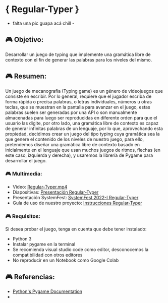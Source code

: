 #  { Regular-Typer }
- falta una pic guapa acá chill - 

## 🎮 Objetivo:

Desarrollar un juego de typing que implemente una gramática libre de contexto con el fin de generar las palabras para los niveles del mismo.

## 🎮 Resumen:

Un juego de mecanografía (Typing game) es un género de videojuegos que consiste en escribir. Por lo general, requiere que el jugador escriba de forma rápida o precisa palabras, o letras individuales, números u otras teclas, que se muestran en la pantalla para avanzar en el juego, estas palabras suelen ser generadas por una API o son manualmente almacenadas para luego ser reproducidas en diferente orden para que el usuario las digite, por otro lado, una gramática libre de contexto es capaz de generar infinitas palabras de un lenguaje, por lo que, aprovechando esta propiedad, decidimos crear un juego del tipo typing cuya gramática sea la que genere el contenido de los niveles de nuestro juego, para ello, pretendemos diseñar una gramática libre de contexto basado en inicialmente en el lenguaje que usan muchos juegos de ritmos, flechas (en este caso, izquierda y derecha), y usaremos la librería de Pygame para desarrollar el juego.

### 🎮 Multimedia:
- Video: [Regular-Typer.mp4](link)
- Diapositivas: [Presentación Regular-Typer](link)
- Presentación SystemFest: [SystemFest 2022-I Regular-Typer](link)
- Guía de uso de nuestro proyecto: [Instrucciones Regular-Typer](link)

### 🎮 Requisitos:

Si desea probar el juego, tenga en cuenta que debe tener instalado:
- Python 3
- Instalar pygame en la terminal
- Se recomienda visual studio code como editor, desconocemos la compatibilidad con otros editores
- No reproducir en un Notebook como Google Colab

## 🎮 Referencias:

- [Python's Pygame Documentation](https://www.pygame.org/docs/)
- 
